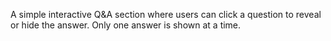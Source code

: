 A simple interactive Q&A section where users can click a question to reveal or hide the answer. Only one answer is shown at a time.
